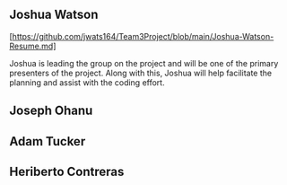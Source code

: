 ## Joshua Watson 
[https://github.com/jwats164/Team3Project/blob/main/Joshua-Watson-Resume.md]


Joshua is leading the group on the project and will be one of the primary presenters of the project. Along with this, Joshua will help facilitate the planning and assist with the coding effort.

## Joseph Ohanu

## Adam Tucker

## Heriberto Contreras 
